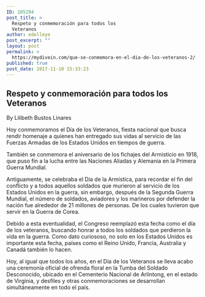 ```yaml
---
ID: 105294
post_title: >
  Respeto y conmemoración para todos los
  Veteranos
author: edelleye
post_excerpt: ""
layout: post
permalink: >
  https://mydivein.com/que-se-conmemora-en-el-dia-de-los-veteranos-2/
published: true
post_date: 2017-11-10 15:33:23
---
```

<h2>Respeto y conmemoración para todos los Veteranos</h2>
By Lilibeth Bustos Linares

Hoy conmemoramos el Día de los Veteranos, fiesta nacional que busca rendir homenaje a quienes han entregado sus vidas al servicio de las Fuerzas Armadas de los Estados Unidos en tiempos de guerra.

También se conmemora el aniversario de los fichajes del Armisticio en 1918, que puso fin a la lucha entre las Naciones Aliadas y Alemania en la Primera Guerra Mundial.

Antiguamente, se celebraba el Día de la Armística, para recordar el fin del conflicto y a todos aquellos soldados que murieron al servicio de los Estados Unidos en la guerra, sin embargo, después de la Segunda Guerra Mundial, el número de soldados, aviadores y los marineros por defender la nación fue alrededor de 21 millones de personas. De los cuales tuvieron que servir en la Guerra de Corea.

Debido a esta eventualidad, el Congreso reemplazó esta fecha como el día de los veteranos, buscando honrar a todos los soldados que perdieron la vida en la guerra. Como dato curiososo, no solo en los Estados Unidos es importante esta fecha, países como el Reino Unido, Francia, Australia y Canadá también lo hacen.

Hoy, al igual que todos los años, en el Día de los Veteranos se lleva acabo una ceremonia oficial de ofrenda floral en la Tumba del Soldado Desconocido, ubicado en el Cementerio Nacional de Arlintong, en el estado de Virginia, y desfiles y otras conmemoraciones se desarrollan simultáneamente en todo el país.